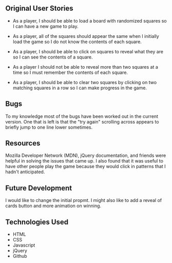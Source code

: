 ## Original User Stories

* As a player, I should be able to load a board with randomized squares so I can have a new game to play.

* As a player, all of the squares should appear the same when I initially load the game so I do not know the contents of each square.

* As a player, I should be able to click on squares to reveal what they are so I can see the contents of a square.

* As a player I should not be able to reveal more than two squares at a time so I must remember the contents of each square.

* As a player, I should be able to clear two squares by clicking on two matching squares in a row so I can make progress in the game.

## Bugs

To my knowledge most of the bugs have been worked out in the current version. One that is left is that the "try again" scrolling across appears to briefly jump to one line lower sometimes.

## Resources

Mozilla Developer Network (MDN), jQuery documentation, and friends were helpful in solving the issues that came up. I also found that it was useful to have other people play the game because they would click in patterns that I hadn't anticipated.

## Future Development

I would like to change the initial propmt. I might also like to add a reveal of cards button and more animation on winning.

## Technologies Used

* HTML
* CSS
* Javascript
* jQuery
* Github
